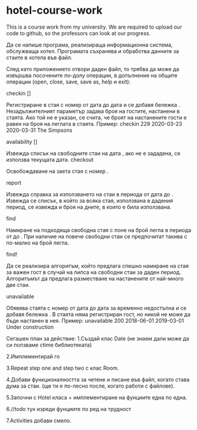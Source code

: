 # hotel-course-work
This is a course work from my university. We are required to upload our code to github, so the professors can look at our progress.

Да се напише програма, реализираща информационна система, обслужваща хотел. Програмата съхранява и обработва данните за стаите в хотела във файл.

След като приложението отвори даден файл, то трябва да може да извършва посочените по-долу операции, в допълнение на общите операции (open, close, save, save as, help и exit):

checkin <room> <from> <to> <note> [<guests>]

Регистриране в стая с номер <room> от дата <from> до дата <to> и се добавя бележка <note>. Незадължителният параметър <guests> задава броя на гостите, настанени в стаята. Ако той не е указан, се счита, че броят на настанените гости е равен на броя на леглата в стаята.
Пример: checkin 229 2020-03-23 2020-03-31 The Simpsons

availability [<date>]

Извежда списък на свободните стаи на дата <date>, ако не е зададена, се използва текущата дата.
checkout <room>

Освобождаване на заета стая с номер <room>.

report <from> <to>

Извежда справка за използването на стаи в периода от дата <from> до <to>. Извежда се списък, в който за всяка стая, използвана в дадения период, се извежда и броя на дните, в които е била използвана.

find <beds> <from> <to>

Намиране на подходяща свободна стая с поне <beds> на брой легла в периода от <from> до <to>. При наличие на повече свободни стаи се предпочитат такива с по-малко на брой легла.

find! <beds> <from> <to>

Да се реализира алгоритъм, който предлага спешно намиране на стая за важен гост в случай на липса на свободни стаи за даден период. Алгоритъмът да предлага разместване на настанените от най-много две стаи.

unavailable <room> <from> <to> <note>

Обявява стаята с номер <room> от дата <from> до дата <to> за временно недостъпна и се добавя бележка <note>. В стаята няма регистриран гост, но никой не може да бъде настанен в нея.
Пример:
unavailable 200 2018-06-01 2019-03-01 Under construction

Сегашен план за действие:
1.Създай клас Date (не знаем дали може да си ползваме ctime библиотеката)

2.Имплементирай го

3.Repeat step one and step two с клас Room.

4.Добави функционалността за четене и писане във файл, когато става дума за стаи. (ще ти е по-лесно после, когато работи с файлове).

5.Започни с Hotel класа + имплементиране на фунциите една по една.

6.//todo тук изреди фунциите по ред на трудност

7.Activities добави смело.
